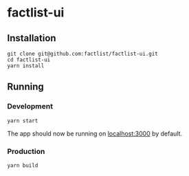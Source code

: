 # factlist-ui

## Installation

```
git clone git@github.com:factlist/factlist-ui.git
cd factlist-ui
yarn install
```

## Running

### Development

```
yarn start
```

The app should now be running on [localhost:3000](http://localhost:3000/) by default.


### Production
```
yarn build
```
